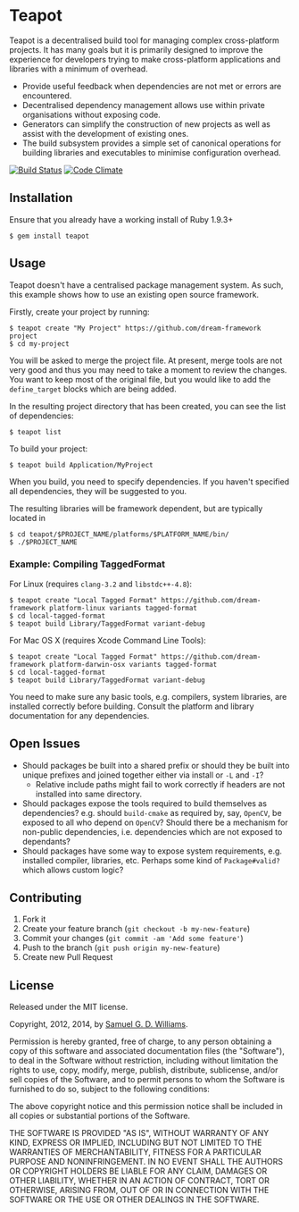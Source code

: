 # Teapot

Teapot is a decentralised build tool for managing complex cross-platform projects. It has many goals but it is primarily designed to improve the experience for developers trying to make cross-platform applications and libraries with a minimum of overhead.

- Provide useful feedback when dependencies are not met or errors are encountered.
- Decentralised dependency management allows use within private organisations without exposing code.
- Generators can simplify the construction of new projects as well as assist with the development of existing ones.
- The build subsystem provides a simple set of canonical operations for building libraries and executables to minimise configuration overhead.

[![Build Status](https://secure.travis-ci.org/ioquatix/teapot.png)](http://travis-ci.org/ioquatix/teapot)
[![Code Climate](https://codeclimate.com/github/ioquatix/teapot.png)](https://codeclimate.com/github/ioquatix/teapot)

## Installation

Ensure that you already have a working install of Ruby 1.9.3+

	$ gem install teapot

## Usage

Teapot doesn't have a centralised package management system. As such, this example shows how to use an existing open source framework.

Firstly, create your project by running:

	$ teapot create "My Project" https://github.com/dream-framework project
	$ cd my-project

You will be asked to merge the project file. At present, merge tools are not very good and thus you may need to take a moment to review the changes. You want to keep most of the original file, but you would like to add the `define_target` blocks which are being added.

In the resulting project directory that has been created, you can see the list of dependencies:

	$ teapot list

To build your project:

	$ teapot build Application/MyProject

When you build, you need to specify dependencies. If you haven't specified all dependencies, they will be suggested to you.

The resulting libraries will be framework dependent, but are typically located in

	$ cd teapot/$PROJECT_NAME/platforms/$PLATFORM_NAME/bin/
	$ ./$PROJECT_NAME

### Example: Compiling TaggedFormat

For Linux (requires `clang-3.2` and `libstdc++-4.8`):

	$ teapot create "Local Tagged Format" https://github.com/dream-framework platform-linux variants tagged-format
	$ cd local-tagged-format
	$ teapot build Library/TaggedFormat variant-debug

For Mac OS X (requires Xcode Command Line Tools):
	
	$ teapot create "Local Tagged Format" https://github.com/dream-framework platform-darwin-osx variants tagged-format
	$ cd local-tagged-format
	$ teapot build Library/TaggedFormat variant-debug

You need to make sure any basic tools, e.g. compilers, system libraries, are installed correctly before building. Consult the platform and library documentation for any dependencies.

## Open Issues

- Should packages be built into a shared prefix or should they be built into unique prefixes and joined together either via install or `-L` and `-I`?
	- Relative include paths might fail to work correctly if headers are not installed into same directory.
- Should packages expose the tools required to build themselves as dependencies? e.g. should `build-cmake` as required by, say, `OpenCV`, be exposed to all who depend on `OpenCV`? Should there be a mechanism for non-public dependencies, i.e. dependencies which are not exposed to dependants?
- Should packages have some way to expose system requirements, e.g. installed compiler, libraries, etc. Perhaps some kind of `Package#valid?` which allows custom logic?

## Contributing

1. Fork it
2. Create your feature branch (`git checkout -b my-new-feature`)
3. Commit your changes (`git commit -am 'Add some feature'`)
4. Push to the branch (`git push origin my-new-feature`)
5. Create new Pull Request

## License

Released under the MIT license.

Copyright, 2012, 2014, by [Samuel G. D. Williams](http://www.codeotaku.com/samuel-williams).

Permission is hereby granted, free of charge, to any person obtaining a copy
of this software and associated documentation files (the "Software"), to deal
in the Software without restriction, including without limitation the rights
to use, copy, modify, merge, publish, distribute, sublicense, and/or sell
copies of the Software, and to permit persons to whom the Software is
furnished to do so, subject to the following conditions:

The above copyright notice and this permission notice shall be included in
all copies or substantial portions of the Software.

THE SOFTWARE IS PROVIDED "AS IS", WITHOUT WARRANTY OF ANY KIND, EXPRESS OR
IMPLIED, INCLUDING BUT NOT LIMITED TO THE WARRANTIES OF MERCHANTABILITY,
FITNESS FOR A PARTICULAR PURPOSE AND NONINFRINGEMENT. IN NO EVENT SHALL THE
AUTHORS OR COPYRIGHT HOLDERS BE LIABLE FOR ANY CLAIM, DAMAGES OR OTHER
LIABILITY, WHETHER IN AN ACTION OF CONTRACT, TORT OR OTHERWISE, ARISING FROM,
OUT OF OR IN CONNECTION WITH THE SOFTWARE OR THE USE OR OTHER DEALINGS IN
THE SOFTWARE.
